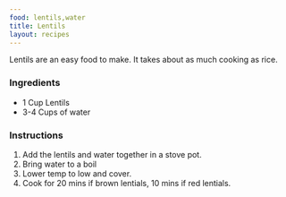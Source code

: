 ```yaml
---
food: lentils,water
title: Lentils
layout: recipes
---
```


Lentils are an easy food to make.  It takes about as much cooking as rice.

### Ingredients
- 1 Cup Lentils
- 3-4 Cups of water

### Instructions
1. Add the lentils and water together in a stove pot.
2. Bring water to a boil
3. Lower temp to low and cover.
4. Cook for 20 mins if brown lentials, 10 mins if red lentials. 

